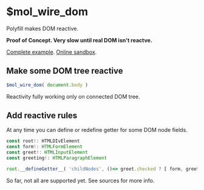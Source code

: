 # $mol_wire_dom

Polyfill makes DOM reactive.

**Proof of Concept. Very slow until real DOM isn't reactve.**

[Complete example](./index.html). [Online sandbox](https://jsfiddle.net/05hm6Lkt/).

## Make some DOM tree reactive

```js
$mol_wire_dom( document.body )
```

Reactivity fully working only on connected DOM tree.

## Add reactive rules

At any time you can define or redefine getter for some DOM node fields.

```ts
const root!: HTMLDIvElement
const form!: HTMLFormElement
const greet!: HTMLInputElement
const greeting!: HTMLParagraphElement

root.__defineGetter__( 'childNodes', ()=> greet.checked ? [ form, greeting ] : [ form ] )
```

So far, not all are supported yet. See sources for more info.
